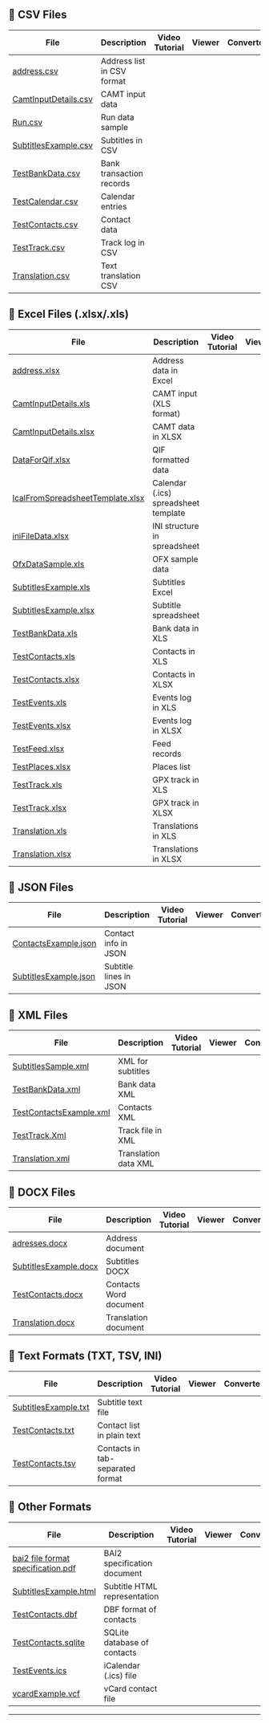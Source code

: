 
## 📁 CSV Files

| File | Description | Video Tutorial | Viewer | Converter |
|------|-------------|----------------|--------|-----------|
| [address.csv](address.csv) | Address list in CSV format |  |  |  |
| [CamtInputDetails.csv](CamtInputDetails.csv) | CAMT input data |  |  |  |
| [Run.csv](Run.csv) | Run data sample |  |  |  |
| [SubtitlesExample.csv](SubtitlesExample.csv) | Subtitles in CSV |  |  |  |
| [TestBankData.csv](TestBankData.csv) | Bank transaction records |  |  |  |
| [TestCalendar.csv](TestCalendar.csv) | Calendar entries |  |  |  |
| [TestContacts.csv](TestContacts.csv) | Contact data |  |  |  |
| [TestTrack.csv](TestTrack.csv) | Track log in CSV |  |  |  |
| [Translation.csv](Translation.csv) | Text translation CSV |  |  |  |

## 📁 Excel Files (.xlsx/.xls)

| File | Description | Video Tutorial | Viewer | Converter |
|------|-------------|----------------|--------|-----------|
| [address.xlsx](address.xlsx) | Address data in Excel |  |  |  |
| [CamtInputDetails.xls](CamtInputDetails.xls) | CAMT input (XLS format) |  |  |  |
| [CamtInputDetails.xlsx](CamtInputDetails.xlsx) | CAMT data in XLSX |  |  |  |
| [DataForQif.xlsx](DataForQif.xlsx) | QIF formatted data |  |  |  |
| [IcalFromSpreadsheetTemplate.xlsx](IcalFromSpreadsheetTemplate.xlsx) | Calendar (.ics) spreadsheet template |  |  |  |
| [iniFileData.xlsx](iniFileData.xlsx) | INI structure in spreadsheet |  |  |  |
| [OfxDataSample.xls](OfxDataSample.xls) | OFX sample data |  |  |  |
| [SubtitlesExample.xls](SubtitlesExample.xls) | Subtitles Excel |  |  |  |
| [SubtitlesExample.xlsx](SubtitlesExample.xlsx) | Subtitle spreadsheet |  |  |  |
| [TestBankData.xls](TestBankData.xls) | Bank data in XLS |  |  |  |
| [TestContacts.xls](TestContacts.xls) | Contacts in XLS |  |  |  |
| [TestContacts.xlsx](TestContacts.xlsx) | Contacts in XLSX |  |  |  |
| [TestEvents.xls](TestEvents.xls) | Events log in XLS |  |  |  |
| [TestEvents.xlsx](TestEvents.xlsx) | Events log in XLSX |  |  |  |
| [TestFeed.xlsx](TestFeed.xlsx) | Feed records |  |  |  |
| [TestPlaces.xlsx](TestPlaces.xlsx) | Places list |  |  |  |
| [TestTrack.xls](TestTrack.xls) | GPX track in XLS |  |  |  |
| [TestTrack.xlsx](TestTrack.xlsx) | GPX track in XLSX |  |  |  |
| [Translation.xls](Translation.xls) | Translations in XLS |  |  |  |
| [Translation.xlsx](Translation.xlsx) | Translations in XLSX |  |  |  |

## 📁 JSON Files

| File | Description | Video Tutorial | Viewer | Converter |
|------|-------------|----------------|--------|-----------|
| [ContactsExample.json](ContactsExample.json) | Contact info in JSON |  |  |  |
| [SubtitlesExample.json](SubtitlesExample.json) | Subtitle lines in JSON |  |  |  |

## 📁 XML Files

| File | Description | Video Tutorial | Viewer | Converter |
|------|-------------|----------------|--------|-----------|
| [SubtitlesSample.xml](SubtitlesSample.xml) | XML for subtitles |  |  |  |
| [TestBankData.xml](TestBankData.xml) | Bank data XML |  |  |  |
| [TestContactsExample.xml](TestContactsExample.xml) | Contacts XML |  |  |  |
| [TestTrack.Xml](TestTrack.Xml) | Track file in XML |  |  |  |
| [Translation.xml](Translation.xml) | Translation data XML |  |  |  |

## 📁 DOCX Files

| File | Description | Video Tutorial | Viewer | Converter |
|------|-------------|----------------|--------|-----------|
| [adresses.docx](adresses.docx) | Address document |  |  |  |
| [SubtitlesExample.docx](SubtitlesExample.docx) | Subtitles DOCX |  |  |  |
| [TestContacts.docx](TestContacts.docx) | Contacts Word document |  |  |  |
| [Translation.docx](Translation.docx) | Translation document |  |  |  |

## 📁 Text Formats (TXT, TSV, INI)

| File | Description | Video Tutorial | Viewer | Converter |
|------|-------------|----------------|--------|-----------|
| [SubtitlesExample.txt](SubtitlesExample.txt) | Subtitle text file |  |  |  |
| [TestContacts.txt](TestContacts.txt) | Contact list in plain text |  |  |  |
| [TestContacts.tsv](TestContacts.tsv) | Contacts in tab-separated format |  |  |  |

## 📁 Other Formats

| File | Description | Video Tutorial | Viewer | Converter |
|------|-------------|----------------|--------|-----------|
| [bai2 file format specification.pdf](bai2%20file%20format%20specification.pdf) | BAI2 specification document |  |  |  |
| [SubtitlesExample.html](SubtitlesExample.html) | Subtitle HTML representation |  |  |  |
| [TestContacts.dbf](TestContacts.dbf) | DBF format of contacts |  |  |  |
| [TestContacts.sqlite](TestContacts.sqlite) | SQLite database of contacts |  |  |  |
| [TestEvents.ics](TestEvents.ics) | iCalendar (.ics) file |  |  |  |
| [vcardExample.vcf](vcardExample.vcf) | vCard contact file |  |  |  |

---
